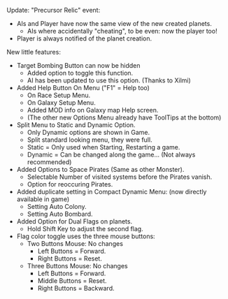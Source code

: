 Update: "Precursor Relic" event:
  - AIs and Player have now the same view of the new created planets.
    - AIs where accidentally "cheating", to be even: now the player too!
  - Player is always notified of the planet creation.


New little features:
- Target Bombing Button can now be hidden
  - Added option to toggle this function.
  - AI has been updated to use this option. (Thanks to Xilmi)
- Added Help Button On Menu ("F1" = Help too)
  - On Race Setup Menu.
  - On Galaxy Setup Menu.
  - Added MOD info on Galaxy map Help screen.
  - (The other new Options Menu already have ToolTips at the bottom)
- Split Menu to Static and Dynamic Option.
  - Only Dynamic options are shown in Game.
  - Split standard looking menu, they were full.
  - Static = Only used when Starting, Restarting a game.
  - Dynamic = Can be changed along the game... (Not always recommended)
- Added Options to Space Pirates (Same as other Monster).
    - Selectable Number of visited systems before the Pirates vanish.
    - Option for reoccuring Pirates.
- Added duplicate setting in Compact Dynamic Menu: (now directly available in game)
  - Setting Auto Colony.
  - Setting Auto Bombard.
- Added Option for Dual Flags on planets.
  - Hold Shift Key to adjust the second flag.
- Flag color toggle uses the three mouse buttons:
  - Two Buttons Mouse: No changes
    - Left Buttons = Forward.
    - Right Buttons = Reset.
  - Three Buttons Mouse: No changes
    - Left Buttons = Forward.
    - Middle Buttons = Reset.
    - Right Buttons = Backward.
